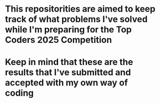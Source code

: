 # This repositorities are aimed to keep track of what problems I've solved while I'm preparing for the Top Coders 2025 Competition
# Keep in mind that these are the results that I've submitted and accepted with my own way of coding
